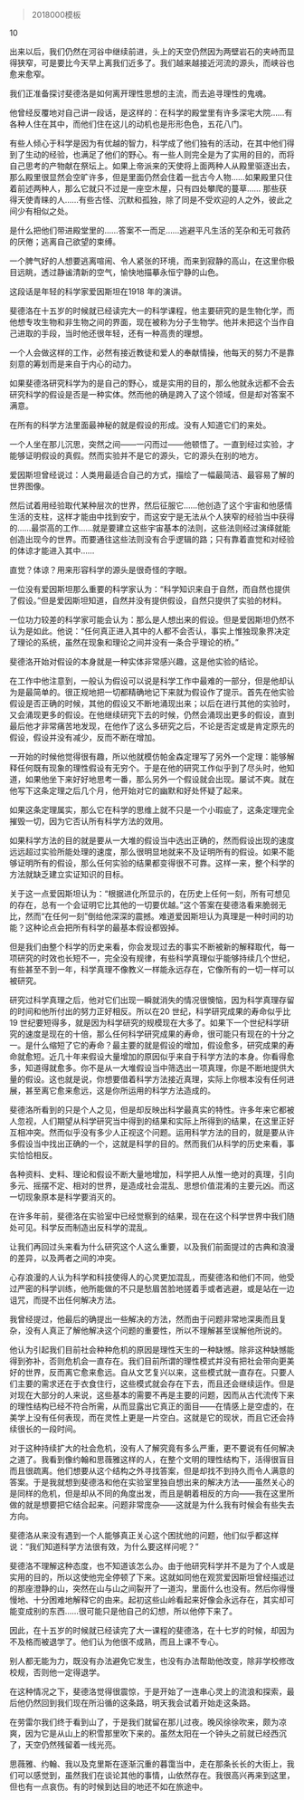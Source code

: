 # 
> 2018000模板



10

出来以后，我们仍然在河谷中继续前进，头上的天空仍然因为两壁岩石的夹峙而显得狭窄，可是要比今天早上离我们近多了。我们越来越接近河流的源头，而峡谷也愈来愈窄。

我们正准备探讨斐德洛是如何离开理性思想的主流，而去追寻理性的鬼魂。

他曾经反覆地对自己讲一段话，是这样的：在科学的殿堂里有许多深宅大院……有各种人住在其中，而他们住在这儿的动机也是形形色色，五花八门。

有些人倾心于科学是因为有优越的智力，科学成了他们独有的活动，在其中他们得到了生动的经验，也满足了他们的野心。有一些人则完全是为了实用的目的，而将自己思考的产物献在祭坛上。如果上帝派来的天使将上面两种人从殿里驱逐出去，那么殿里很显然会空旷许多，但是里面仍然会住着一批古今人物……如果殿里只住着前述两种人，那么它就只不过是一座空木屋，只有四处攀爬的蔓草…… 那些获得天使青睐的人……有些古怪、沉默和孤独，除了同是不受欢迎的人之外，彼此之间少有相似之处。

是什么把他们带进殿堂里的……答案不一而足……逃避平凡生活的芜杂和无可救药的厌倦；逃离自己欲望的束缚。

一个脾气好的人想要逃离喧闹、令人紧张的环境，而来到寂静的高山，在这里你极目远眺，透过静谧清新的空气，愉快地描摹永恒宁静的山色。

这段话是年轻的科学家爱因斯坦在1918 年的演讲。

斐德洛在十五岁的时候就已经读完大一的科学课程，他主要研究的是生物化学，而他想专攻生物和非生物之间的界面，现在被称为分子生物学。他并未把这个当作自己进取的手段，当时他还很年轻，还有一种高贵的理想。

一个人会做这样的工作，必然有接近教徒和爱人的奉献情操，他每天的努力不是靠刻意的筹划而是来自于内心的动力。

如果斐德洛研究科学为的是自己的野心，或是实用的目的，那么他就永远都不会去研究科学的假设是否是一种实体。然而他的确是跨入了这个领域，但是却对答案不满意。

在所有的科学方法里面最神秘的就是假设的形成。没有人知道它们的来处。

一个人坐在那儿沉思，突然之间——一闪而过——他顿悟了。一直到经过实验，才能够证明假设的真假。然而实验并不是它的源头，它的源头在别的地方。

爱因斯坦曾经说过：人类用最适合自己的方式，描绘了一幅最简洁、最容易了解的世界图像。

然后试着用经验取代某种层次的世界，然后征服它……他创造了这个宇宙和他感情生活的支柱，这样才能由中找到安宁，而这安宁是无法从个人狭窄的经验当中获得的……最崇高的工作……就是要建立这些宇宙基本的法则，这些法则经过演绎就能创造出现今的世界。而要通往这些法则没有合乎逻辑的路；只有靠着直觉和对经验的体谅才能进入其中……

直觉？体谅？用来形容科学的源头是很奇怪的字眼。

一位没有爱因斯坦那么重要的科学家认为：“科学知识来自于自然，而自然也提供了假设。”但是爱因斯坦知道，自然并没有提供假设，自然只提供了实验的材料。

一位功力较差的科学家可能会认为：那么是人想出来的假设。但是爱因斯坦仍然不认为是如此。他说：“任何真正进入其中的人都不会否认，事实上惟独现象界决定了理论的系统，虽然在现象和理论之间并没有一条合乎理论的桥。”

斐德洛开始对假设的本身就是一种实体非常感兴趣，这是他实验的结论。

在工作中他注意到，一般认为假设可以说是科学工作中最难的一部分，但是他却认为是最简单的。很正规地把一切都精确地记下来就为假设作了提示。首先在他实验假设是否正确的时候，其他的假设又不断地涌现出来；以后在进行其他的实验时，又会涌现更多的假设。在他继续研究下去的时候，仍然会涌现出更多的假设，直到最后他才非常痛苦地发现，在他作了这么多研究之后，不论是否定或是肯定原先的假设，假设并没有减少，反而不断在增加。

一开始的时候他觉得很有趣，所以他就模仿帕金森定理写了另外一个定理：能够解释任何既有现象的理性假设有无穷个。于是在他的研究工作似乎到了尽头时，他知道，如果他坐下来好好地思考一番，那么另外一个假设就会出现。屡试不爽。就在他写下这条定理之后几个月，他开始对它的幽默和好处怀疑了起来。

如果这条定理属实，那么它在科学的思维上就不只是一个小瑕疵了，这条定理完全摧毁一切，因为它否认所有科学方法的效用。

如果科学方法的目的就是要从一大堆的假设当中选出正确的，然而假设出现的速度远远超过实验所能处理的速度，那么很明显地就来不及证明所有的假设。如果不能够证明所有的假设，那么任何实验的结果都变得很不可靠。这样一来，整个科学的方法就缺乏建立实证知识的目标。

关于这一点爱因斯坦认为：“根据进化所显示的，在历史上任何一刻，所有可想见的存在，总有一个会证明它比其他的一切要优越。”这个答案在斐德洛看来脆弱无比，然而“在任何一刻”倒给他深深的震撼。难道爱因斯坦认为真理是一种时间的功能？这种论点会把所有科学的最基本假设都毁掉。

但是我们由整个科学的历史来看，你会发现过去的事实不断被新的解释取代，每一项研究的时效也长短不一，完全没有规律，有些科学真理似乎能够持续几个世纪，有些甚至不到一年，科学真理不像教义一样能永远存在，它像所有的一切一样可以被研究。

研究过科学真理之后，他对它们出现一瞬就消失的情况很懊恼，因为科学真理存留的时间和他所付出的努力正好相反。所以在20 世纪，科学研究成果的寿命似乎比19 世纪要短得多，就是因为科学研究的规模现在大多了。如果下一个世纪科学研究的速度是现在的十倍，那么任何科学研究成果的寿命，很可能只有现在的十分之一。是什么缩短了它的寿命？最主要的就是假设的增加，假设愈多，研究成果的寿命就愈短。近几十年来假设大量增加的原因似乎来自于科学方法的本身。你看得愈多，知道得就愈多。你不是从一大堆假设当中筛选出一项真理，你是不断地提供大量的假设。这也就是说，你想要借着科学方法接近真理，实际上你根本没有任何进展，甚至离它愈来愈远，这是你所运用的科学方法造成的。

斐德洛所看到的只是个人之见，但是却反映出科学最真实的特性。许多年来它都被人忽视，人们期望从科学研究当中得到的结果和实际上所得到的结果，在这里正好互相冲突。然而似乎没有多少人正视这个问题。运用科学方法的目的，就是要从许多假设当中找出正确的一个，这就是科学的目的。然而我们从科学的历史来看，事实恰恰相反。

各种资料、史料、理论和假设不断大量地增加，科学把人从惟一绝对的真理，引向多元、摇摆不定、相对的世界，是造成社会混乱、思想价值混淆的主要元凶。而这一切现象原本是科学要消灭的。

在许多年前，斐德洛在实验室中已经觉察到的结果，现在在这个科学世界中我们随处可见。科学反而制造出反科学的混乱。

让我们再回过头来看为什么研究这个人这么重要，以及我们前面提过的古典和浪漫的差异，以及两者之间的冲突。

心存浪漫的人认为科学和科技使得人的心灵更加混乱，而斐德洛和他们不同，他受过严密的科学训练，他所能做的不只是愁眉苦脸地搓着手或者逃避，或是站在一边诅咒，而提不出任何解决方法。

我曾经提过，他最后的确提出一些解决的方法，然而由于问题非常地深奥而且复杂，没有人真正了解他解决这个问题的重要性，所以不理解甚至误解他所说的。

他认为引起我们目前社会种种危机的原因是理性天生的一种缺憾。除非这种缺憾能得到弥补，否则危机会一直存在。我们目前所谓的理性模式并没有把社会带向更美好的世界，反而离它愈来愈远。自从文艺复兴以来，这些模式就一直存在。只要人们主要的需求还在于衣食住行，这些模式就会存在下去，而且还会继续运作。但是对现在大部分的人来说，这些基本的需要不再是主要的问题，因而从古代流传下来的理性结构已经不符合所需，从而显露出它真正的面目——在情感上是空虚的，在美学上没有任何表现，而在灵性上更是一片空白。这就是它的现状，而且它还会持续很长的一段时间。

对于这种持续扩大的社会危机，没有人了解究竟有多么严重，更不要说有任何解决之道了。我看到像约翰和思薇雅这样的人，在整个文明的理性结构下，活得很盲目而且很疏离。他们想要从这个结构之外寻找答案，但是却找不到持久而令人满意的答案。于是我就想到斐德洛和他在实验室里独自想出来的解决方法——虽然关心的是同样的危机，但是却从不同的角度出发，而且是朝着相反的方向——我在这里所做的就是想要把它结合起来。问题非常庞杂——这就是为什么我有时候会有些失去方向。

斐德洛从来没有遇到一个人能够真正关心这个困扰他的问题，他们似乎都这样说：“我们知道科学方法很有效，为什么要这样问呢？”

斐德洛不理解这种态度，也不知道该怎么办。由于他研究科学并不是为了个人或是实用的目的，所以这使他完全停顿了下来。这就如同他在观赏爱因斯坦曾经描述过的那座澄静的山，突然在山与山之间裂开了一道沟，里面什么也没有。然后你得慢慢地、十分困难地解释它的由来。起初这些山岭看起来好像会永远存在，其实却可能变成别的东西……很可能只是他自己的幻想，所以他停下来了。

因此，在十五岁的时候就已经读完了大一课程的斐德洛，在十七岁的时候，却因为不及格而被退学了。他们认为他很不成熟，而且上课不专心。

别人都无能为力，既没有办法避免它发生，也没有办法帮助他改变，除非学校修改校规，否则他一定得退学。

在这种情况之下，斐德洛觉得很震惊，于是开始了一连串心灵上的流浪和探索，最后他仍然回到我们现在所沿循的这条路，明天我会试着开始走这条路。

在劳雷尔我们终于看到山了，于是我们就留在那儿过夜。晚风徐徐吹来，颇为凉爽，因为它是从山上的积雪那里吹下来的。虽然太阳在一个钟头之前就已经西沉了，天空仍然残留着一线光亮。

思薇雅、约翰、我以及克里斯在逐渐沉重的暮霭当中，走在那条长长的大街上，我们可以感觉到，虽然我们在谈论其他的事情，山依然存在。我很高兴再来到这里，但也有一点哀伤。有的时候到达目的地还不如在旅途中。





